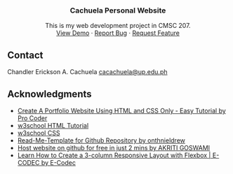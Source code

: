 <div align="center">
  <h3 align="center">Cachuela Personal Website</h3>
  This is my web development project in CMSC 207.
  <br>
    <a href="https://tandercachuela.github.io/CMSC207-Project-Cachuela/">View Demo</a>
    &middot;
    <a href="">Report Bug</a>
    &middot;
    <a href="">Request Feature</a>
</div>


<!-- CONTACT -->
## Contact

Chandler Erickson A. Cachuela  cacachuela@up.edu.ph

<!-- ACKNOWLEDGMENTS -->
## Acknowledgments

* [Create A Portfolio Website Using HTML and CSS Only - Easy Tutorial by Pro Coder](https://www.youtube.com/watch?v=-u3vE84Wo_U&t=513s)
* [w3school HTML Tutorial](https://www.w3schools.com/html/)
* [w3school CSS](https://www.w3schools.com/css/)
* [Read-Me-Template for Github Repository by onthnieldrew](https://github.com/othneildrew/Best-README-Template/tree/main)
* [Host website on github for free in just 2 mins by 
AKRITI GOSWAMI](https://www.youtube.com/watch?v=BT4WzyT2g8k)
* [
Learn How to Create a 3-column Responsive Layout with Flexbox | E-CODEC by E-Codec](https://www.youtube.com/watch?v=c01AEIafPeY)
